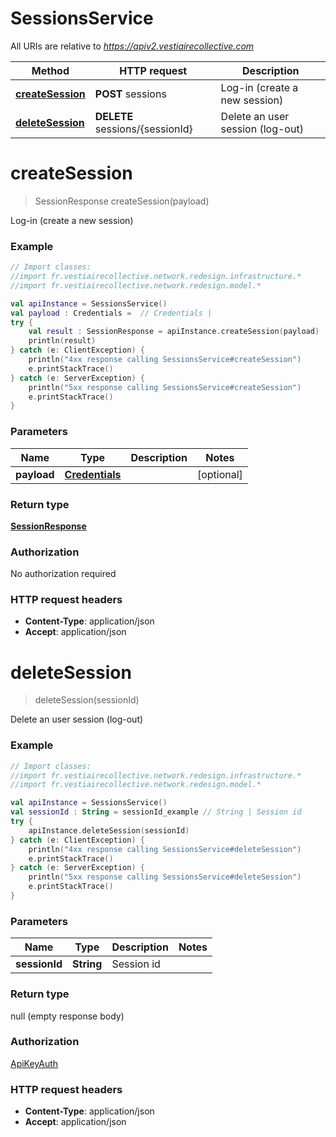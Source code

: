 # SessionsService

All URIs are relative to *https://apiv2.vestiairecollective.com*

Method | HTTP request | Description
------------- | ------------- | -------------
[**createSession**](SessionsService.md#createSession) | **POST** sessions | Log-in (create a new session)
[**deleteSession**](SessionsService.md#deleteSession) | **DELETE** sessions/{sessionId} | Delete an user session (log-out)


<a name="createSession"></a>
# **createSession**
> SessionResponse createSession(payload)

Log-in (create a new session)

### Example
```kotlin
// Import classes:
//import fr.vestiairecollective.network.redesign.infrastructure.*
//import fr.vestiairecollective.network.redesign.model.*

val apiInstance = SessionsService()
val payload : Credentials =  // Credentials | 
try {
    val result : SessionResponse = apiInstance.createSession(payload)
    println(result)
} catch (e: ClientException) {
    println("4xx response calling SessionsService#createSession")
    e.printStackTrace()
} catch (e: ServerException) {
    println("5xx response calling SessionsService#createSession")
    e.printStackTrace()
}
```

### Parameters

Name | Type | Description  | Notes
------------- | ------------- | ------------- | -------------
 **payload** | [**Credentials**](Credentials.md)|  | [optional]

### Return type

[**SessionResponse**](SessionResponse.md)

### Authorization

No authorization required

### HTTP request headers

 - **Content-Type**: application/json
 - **Accept**: application/json

<a name="deleteSession"></a>
# **deleteSession**
> deleteSession(sessionId)

Delete an user session (log-out)

### Example
```kotlin
// Import classes:
//import fr.vestiairecollective.network.redesign.infrastructure.*
//import fr.vestiairecollective.network.redesign.model.*

val apiInstance = SessionsService()
val sessionId : String = sessionId_example // String | Session id
try {
    apiInstance.deleteSession(sessionId)
} catch (e: ClientException) {
    println("4xx response calling SessionsService#deleteSession")
    e.printStackTrace()
} catch (e: ServerException) {
    println("5xx response calling SessionsService#deleteSession")
    e.printStackTrace()
}
```

### Parameters

Name | Type | Description  | Notes
------------- | ------------- | ------------- | -------------
 **sessionId** | **String**| Session id |

### Return type

null (empty response body)

### Authorization

[ApiKeyAuth](../README.md#ApiKeyAuth)

### HTTP request headers

 - **Content-Type**: application/json
 - **Accept**: application/json

